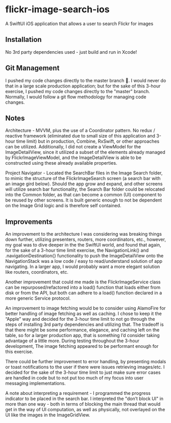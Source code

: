 # flickr-image-search-ios
A SwiftUI iOS application that allows a user to search Flickr for images

## Installation

No 3rd party dependencies used - just build and run in Xcode!

## Git Management

I pushed my code changes directly to the master branch 🙈. I would never do that in a large scale production application; but for the sake of this 3-hour exercise, I pushed my code changes directly to the "master" branch. Normally, I would follow a git flow methodology for  managing code changes.

## Notes

Architecture - MVVM, plus the use of a Coordinator pattern. No redux / reactive framework (eliminated due to small size of this application and 3-hour time limit) but in production, Combine, RxSwift, or other approaches can be utilized. Additionally, I did not create a ViewModel for the ImageDetailView, since it utilized a subset of the elements already managed by FlickrImageViewModel, and the ImageDetailView is able to be constructed using these already available properties.

Project Navigator - Located the SearchBar files in the Image Search folder, to mimic the structure of the FlickrImageSearch screen (a search bar with an image gird below). Should the app grow and expand, and other screens will utilize search bar functionality, the Search Bar folder could be relocated into the Common folder, as that can become a common (UI) component to be reused by other screens. It is built generic enough to not be dependent on the Image Grid logic and is therefore self contained.

## Improvements

An improvement to the architecture I was considering was breaking things down further, utilizing presenters, routers, more coordinators, etc., however, my goal was to dive deeper in the the SwiftUI world, and found that again, for the sake of a 3-hour time limit exercise, the NavigationLink() and .navigationDestination{} functionality to push the ImageDetailView onto the NavigationStack was a low code / easy to read/understand solution of app navigating. In a larger app, I would probably want a more elegant solution like routers, coordinators, etc.

Another improvement that could me made is the FlickrImageService class can be repurposed/refactored into a load() function that loads either from disk or from the API, but both can adhere to a load() function declared in a more generic Service protocol.

An improvement to image fetching would be to consider using AlamoFire for better handling of image fetching as well as caching. I chose to keep it the “Apple” way and decided for the 3-hour time limit to not go through the steps of installing 3rd party dependencies and utilizing that. The tradeoff is that there might be some performance, elegance, and caching left on the table, so for a larger production app, that is something I’d consider taking advantage of a little more. During testing throughout the 3-hour development, The image fetching appeared to be performant enough for this exercise.

There could be further improvement to error handling, by presenting modals or toast notifications to the user if there were issues retrieving images/etc. I decided for the sake of the 3-hour time limit to just make sure error cases are handled in code but to not put too much of my focus into user messaging implementations.

A note about interpreting a requirement - I programmed the progress indicator to be placed in the search bar. I interpreted the "don’t block UI" in more than one way - both in terms of blocking the main thread that would get in the way of UI computation, as well as physically, not overlayed on the UI like the images in the ImageGridView.
